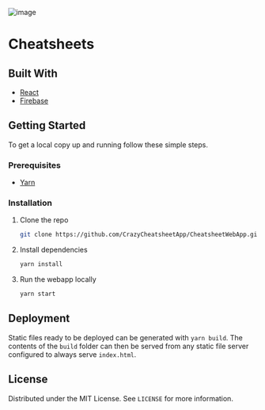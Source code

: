 ![image](https://user-images.githubusercontent.com/30617834/124360630-f3404e80-dc7e-11eb-9c9f-6c6e057c746f.png)

# Cheatsheets

## Built With

-   [React](https://reactjs.org/)
-   [Firebase](https://firebase.google.com/)

## Getting Started

To get a local copy up and running follow these simple steps.

### Prerequisites

-   [Yarn](https://yarnpkg.com/)

### Installation

1. Clone the repo
    ```sh
    git clone https://github.com/CrazyCheatsheetApp/CheatsheetWebApp.git
    ```
2. Install dependencies
    ```sh
    yarn install
    ```
3. Run the webapp locally
    ```sh
    yarn start
    ```

## Deployment

Static files ready to be deployed can be generated with `yarn build`. The contents of the `build` folder can then be served from any static file server configured to always serve `index.html`.

## License

Distributed under the MIT License. See `LICENSE` for more information.
